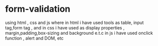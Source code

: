 # form-validation
using html , css and  js  where in html i have used tools as table, input tag,form tag , and in css i have used as display properties , margin,padding,box-sizing and background e.t.c in js i have used  onclick function , alert and DOM, etc

